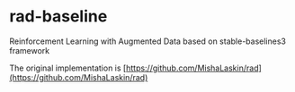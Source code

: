 # rad-baseline
Reinforcement Learning with Augmented Data based on stable-baselines3 framework

The original implementation is [https://github.com/MishaLaskin/rad](https://github.com/MishaLaskin/rad)